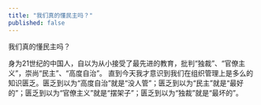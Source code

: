 ```yaml
---
title: "我们真的懂民主吗？"
published: false
---
```

我们真的懂民主吗？

身为21世纪的中国人，自以为从小接受了最先进的教育，批判“独裁”、“官僚主义”，崇尚“民主”、“高度自治”。
直到今天我才意识到我们在组织管理上是多么的知识匮乏。匮乏到以为“高度自治”就是“没人管”；匮乏到以为“民主”就是“最好的”；匮乏到以为“官僚主义”就是“摆架子”；匮乏到以为“独裁”就是“最坏的”。